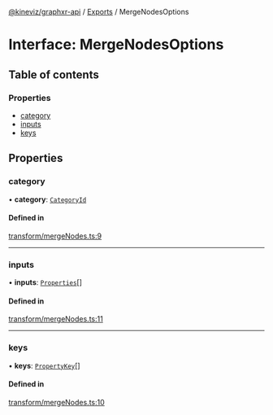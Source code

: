 [@kineviz/graphxr-api](../README.md) / [Exports](../modules.md) / MergeNodesOptions

# Interface: MergeNodesOptions

## Table of contents

### Properties

- [category](MergeNodesOptions.md#category)
- [inputs](MergeNodesOptions.md#inputs)
- [keys](MergeNodesOptions.md#keys)

## Properties

### category

• **category**: [`CategoryId`](../modules.md#categoryid)

#### Defined in

[transform/mergeNodes.ts:9](https://bitbucket.org/kineviz/graphxr-api/src/019f384/src/transform/mergeNodes.ts#lines-9)

___

### inputs

• **inputs**: [`Properties`](../modules.md#properties)[]

#### Defined in

[transform/mergeNodes.ts:11](https://bitbucket.org/kineviz/graphxr-api/src/019f384/src/transform/mergeNodes.ts#lines-11)

___

### keys

• **keys**: [`PropertyKey`](../modules.md#propertykey)[]

#### Defined in

[transform/mergeNodes.ts:10](https://bitbucket.org/kineviz/graphxr-api/src/019f384/src/transform/mergeNodes.ts#lines-10)
